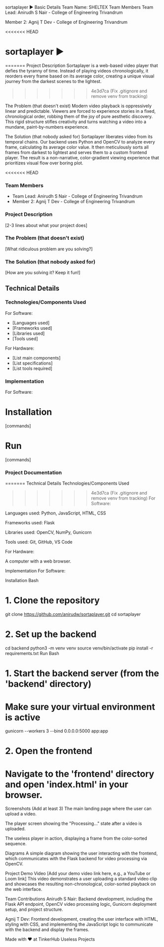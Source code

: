 sortaplayer ▶️
Basic Details
Team Name: SHELTEX
Team Members
Team Lead: Anirudh S Nair - College of Engineering Trivandrum

Member 2: Agnij T Dev - College of Engineering Trivandrum

<<<<<<< HEAD
# sortaplayer ▶️ 
=======
Project Description
Sortaplayer is a web-based video player that defies the tyranny of time. Instead of playing videos chronologically, it reorders every frame based on its average color, creating a unique visual journey from the darkest scenes to the lightest.
>>>>>>> 4e3d7ca (Fix .gitignore and remove venv from tracking)

The Problem (that doesn't exist)
Modern video playback is oppressively linear and predictable. Viewers are forced to experience stories in a fixed, chronological order, robbing them of the joy of pure aesthetic discovery. This rigid structure stifles creativity and turns watching a video into a mundane, paint-by-numbers experience.

The Solution (that nobody asked for)
Sortaplayer liberates video from its temporal chains. Our backend uses Python and OpenCV to analyze every frame, calculating its average color value. It then meticulously sorts all frames from darkest to lightest and serves them to a custom frontend player. The result is a non-narrative, color-gradient viewing experience that prioritizes visual flow over boring plot.

<<<<<<< HEAD

### Team Members
- Team Lead: Anirudh S Nair - College of Engineering Trivandrum
- Member 2: Agnij T Dev - College of Engineering Trivandrum


### Project Description
[2-3 lines about what your project does]

### The Problem (that doesn't exist)
[What ridiculous problem are you solving?]

### The Solution (that nobody asked for)
[How are you solving it? Keep it fun!]

## Technical Details
### Technologies/Components Used
For Software:
- [Languages used]
- [Frameworks used]
- [Libraries used]
- [Tools used]

For Hardware:
- [List main components]
- [List specifications]
- [List tools required]

### Implementation
For Software:
# Installation
[commands]

# Run
[commands]

### Project Documentation
=======
Technical Details
Technologies/Components Used
>>>>>>> 4e3d7ca (Fix .gitignore and remove venv from tracking)
For Software:

Languages used: Python, JavaScript, HTML, CSS

Frameworks used: Flask

Libraries used: OpenCV, NumPy, Gunicorn

Tools used: Git, GitHub, VS Code

For Hardware:

A computer with a web browser.

Implementation
For Software:

Installation
Bash

# 1. Clone the repository
git clone https://github.com/anirudw/sortaplayer.git
cd sortaplayer

# 2. Set up the backend
cd backend
python3 -m venv venv
source venv/bin/activate
pip install -r requirements.txt
Run
Bash

# 1. Start the backend server (from the 'backend' directory)
# Make sure your virtual environment is active
gunicorn --workers 3 --bind 0.0.0.0:5000 app:app

# 2. Open the frontend
# Navigate to the 'frontend' directory and open 'index.html' in your browser.
Screenshots (Add at least 3)
The main landing page where the user can upload a video.

The player screen showing the "Processing..." state after a video is uploaded.

The useless player in action, displaying a frame from the color-sorted sequence.

Diagrams
A simple diagram showing the user interacting with the frontend, which communicates with the Flask backend for video processing via OpenCV.

Project Demo
Video
[Add your demo video link here, e.g., a YouTube or Loom link]
This video demonstrates a user uploading a standard video clip and showcases the resulting non-chronological, color-sorted playback on the web interface.

Team Contributions
Anirudh S Nair: Backend development, including the Flask API endpoint, OpenCV video processing logic, Gunicorn deployment setup, and project structure.

Agnij T Dev: Frontend development, creating the user interface with HTML, styling with CSS, and implementing the JavaScript logic to communicate with the backend and display the frames.

Made with ❤️ at TinkerHub Useless Projects